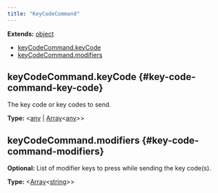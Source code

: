```yaml
---
title: "KeyCodeCommand"
---
```


**Extends:** [object]

- [keyCodeCommand.keyCode](./class-key-code-command#key-code-command-key-code)
- [keyCodeCommand.modifiers](./class-key-code-command#key-code-command-modifiers)

## keyCodeCommand.keyCode {#key-code-command-key-code}

The key code or key codes to send.

**Type:** &#60;[any] | [Array]<[any]>&#62;

## keyCodeCommand.modifiers {#key-code-command-modifiers}

**Optional:** List of modifier keys to press while sending the key code(s).

**Type:** &#60;[Array]<[string]>&#62;

[array]: https://developer.mozilla.org/en-US/docs/Web/JavaScript/Reference/Global_Objects/Array "Array"
[object]: https://developer.mozilla.org/en-US/docs/Web/JavaScript/Reference/Global_Objects/Object "object"
[number]: https://developer.mozilla.org/en-US/docs/Web/JavaScript/Data_structures#Number_type "number"
[string]: https://developer.mozilla.org/en-US/docs/Web/JavaScript/Data_structures#String_type "string"
[any]: https://www.typescriptlang.org/docs/handbook/2/everyday-types.html#any "any"
